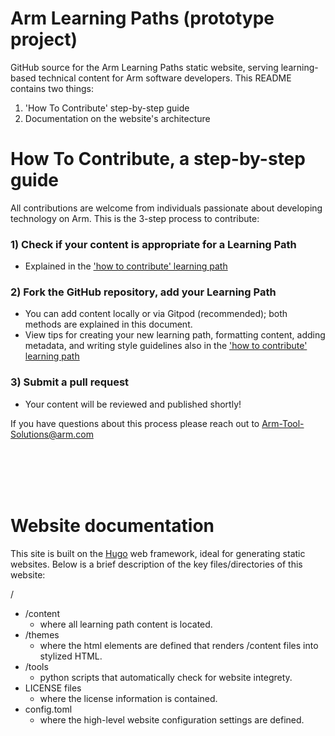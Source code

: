 # Arm Learning Paths (prototype project)

GitHub source for the Arm Learning Paths static website, serving learning-based technical content for Arm software developers. 
This README contains two things:
1. 'How To Contribute' step-by-step guide
2. Documentation on the website's architecture

# How To Contribute, a step-by-step guide

All contributions are welcome from individuals passionate about developing technology on Arm. 
This is the 3-step process to contribute:

### 1) Check if your content is appropriate for a Learning Path
  - Explained in the ['how to contribute' learning path](http://www.armswdev.tk/learning-paths/cross-platform/_example-learning-path/)

### 2) Fork the GitHub repository, add your Learning Path
  - You can add content locally or via Gitpod (recommended); both methods are explained in this document.
  - View tips for creating your new learning path, formatting content, adding metadata, and writing style guidelines also in the ['how to contribute' learning path](http://www.armswdev.tk/learning-paths/cross-platform/_example-learning-path/)

### 3) Submit a pull request
  - Your content will be reviewed and published shortly!

If you have questions about this process please reach out to Arm-Tool-Solutions@arm.com

<br/>
<br/>
<br/>
<br/>

# Website documentation

This site is built on the [Hugo](https://gohugo.io/) web framework, ideal for generating static websites. Below is a brief description of the key files/directories of this website:

/
  * /content
    * where all learning path content is located.
  * /themes
    * where the html elements are defined that renders /content files into stylized HTML.
  * /tools
    * python scripts that automatically check for website integrety.
  * LICENSE files
    * where the license information is contained.
  * config.toml
    * where the high-level website configuration settings are defined.
 
